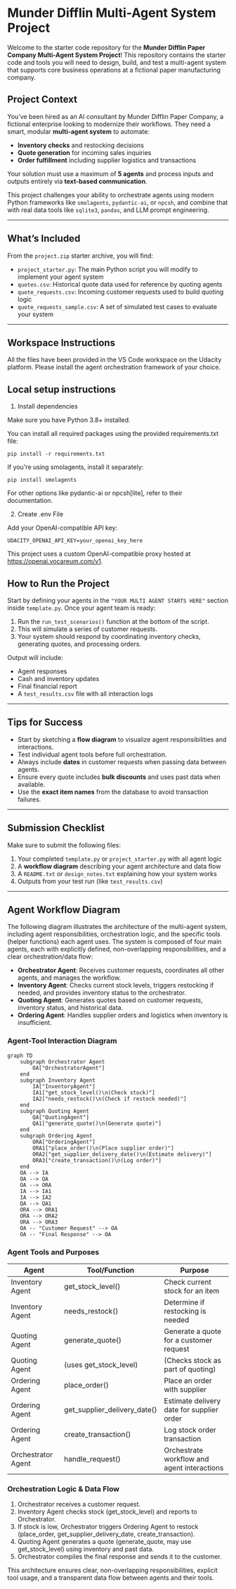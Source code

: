 # Munder Difflin Multi-Agent System Project

Welcome to the starter code repository for the **Munder Difflin Paper Company Multi-Agent System Project**! This repository contains the starter code and tools you will need to design, build, and test a multi-agent system that supports core business operations at a fictional paper manufacturing company.

## Project Context

You’ve been hired as an AI consultant by Munder Difflin Paper Company, a fictional enterprise looking to modernize their workflows. They need a smart, modular **multi-agent system** to automate:

- **Inventory checks** and restocking decisions
- **Quote generation** for incoming sales inquiries
- **Order fulfillment** including supplier logistics and transactions

Your solution must use a maximum of **5 agents** and process inputs and outputs entirely via **text-based communication**.

This project challenges your ability to orchestrate agents using modern Python frameworks like `smolagents`, `pydantic-ai`, or `npcsh`, and combine that with real data tools like `sqlite3`, `pandas`, and LLM prompt engineering.

---

## What’s Included

From the `project.zip` starter archive, you will find:

- `project_starter.py`: The main Python script you will modify to implement your agent system
- `quotes.csv`: Historical quote data used for reference by quoting agents
- `quote_requests.csv`: Incoming customer requests used to build quoting logic
- `quote_requests_sample.csv`: A set of simulated test cases to evaluate your system

---

## Workspace Instructions

All the files have been provided in the VS Code workspace on the Udacity platform. Please install the agent orchestration framework of your choice.

## Local setup instructions

1. Install dependencies

Make sure you have Python 3.8+ installed.

You can install all required packages using the provided requirements.txt file:

`pip install -r requirements.txt`

If you're using smolagents, install it separately:

`pip install smolagents`

For other options like pydantic-ai or npcsh[lite], refer to their documentation.

2. Create .env File

Add your OpenAI-compatible API key:

`UDACITY_OPENAI_API_KEY=your_openai_key_here`

This project uses a custom OpenAI-compatible proxy hosted at https://openai.vocareum.com/v1.

## How to Run the Project

Start by defining your agents in the `"YOUR MULTI AGENT STARTS HERE"` section inside `template.py`. Once your agent team is ready:

1. Run the `run_test_scenarios()` function at the bottom of the script.
2. This will simulate a series of customer requests.
3. Your system should respond by coordinating inventory checks, generating quotes, and processing orders.

Output will include:

- Agent responses
- Cash and inventory updates
- Final financial report
- A `test_results.csv` file with all interaction logs

---

## Tips for Success

- Start by sketching a **flow diagram** to visualize agent responsibilities and interactions.
- Test individual agent tools before full orchestration.
- Always include **dates** in customer requests when passing data between agents.
- Ensure every quote includes **bulk discounts** and uses past data when available.
- Use the **exact item names** from the database to avoid transaction failures.

---

## Submission Checklist

Make sure to submit the following files:

1. Your completed `template.py` or `project_starter.py` with all agent logic
2. A **workflow diagram** describing your agent architecture and data flow
3. A `README.txt` or `design_notes.txt` explaining how your system works
4. Outputs from your test run (like `test_results.csv`)

---

## Agent Workflow Diagram

The following diagram illustrates the architecture of the multi-agent system, including agent responsibilities, orchestration logic, and the specific tools (helper functions) each agent uses. The system is composed of four main agents, each with explicitly defined, non-overlapping responsibilities, and a clear orchestration/data flow:

- **Orchestrator Agent**: Receives customer requests, coordinates all other agents, and manages the workflow.
- **Inventory Agent**: Checks current stock levels, triggers restocking if needed, and provides inventory status to the orchestrator.
- **Quoting Agent**: Generates quotes based on customer requests, inventory status, and historical data.
- **Ordering Agent**: Handles supplier orders and logistics when inventory is insufficient.

### Agent-Tool Interaction Diagram

```mermaid
graph TD
    subgraph Orchestrator Agent
        OA["OrchestratorAgent"]
    end
    subgraph Inventory Agent
        IA["InventoryAgent"]
        IA1["get_stock_level()\n(Check stock)"]
        IA2["needs_restock()\n(Check if restock needed)"]
    end
    subgraph Quoting Agent
        QA["QuotingAgent"]
        QA1["generate_quote()\n(Generate quote)"]
    end
    subgraph Ordering Agent
        ORA["OrderingAgent"]
        ORA1["place_order()\n(Place supplier order)"]
        ORA2["get_supplier_delivery_date()\n(Estimate delivery)"]
        ORA3["create_transaction()\n(Log order)"]
    end
    OA --> IA
    OA --> QA
    OA --> ORA
    IA --> IA1
    IA --> IA2
    QA --> QA1
    ORA --> ORA1
    ORA --> ORA2
    ORA --> ORA3
    OA -- "Customer Request" --> OA
    OA -- "Final Response" --> OA
```

### Agent Tools and Purposes

| Agent              | Tool/Function                | Purpose                                      |
|--------------------|-----------------------------|----------------------------------------------|
| Inventory Agent    | get_stock_level()           | Check current stock for an item              |
| Inventory Agent    | needs_restock()             | Determine if restocking is needed            |
| Quoting Agent      | generate_quote()            | Generate a quote for a customer request      |
| Quoting Agent      | (uses get_stock_level)      | (Checks stock as part of quoting)            |
| Ordering Agent     | place_order()               | Place an order with supplier                 |
| Ordering Agent     | get_supplier_delivery_date()| Estimate delivery date for supplier order    |
| Ordering Agent     | create_transaction()        | Log stock order transaction                  |
| Orchestrator Agent | handle_request()            | Orchestrate workflow and agent interactions  |

### Orchestration Logic & Data Flow

1. Orchestrator receives a customer request.
2. Inventory Agent checks stock (get_stock_level) and reports to Orchestrator.
3. If stock is low, Orchestrator triggers Ordering Agent to restock (place_order, get_supplier_delivery_date, create_transaction).
4. Quoting Agent generates a quote (generate_quote, may use get_stock_level) using inventory and past data.
5. Orchestrator compiles the final response and sends it to the customer.

This architecture ensures clear, non-overlapping responsibilities, explicit tool usage, and a transparent data flow between agents and their tools.